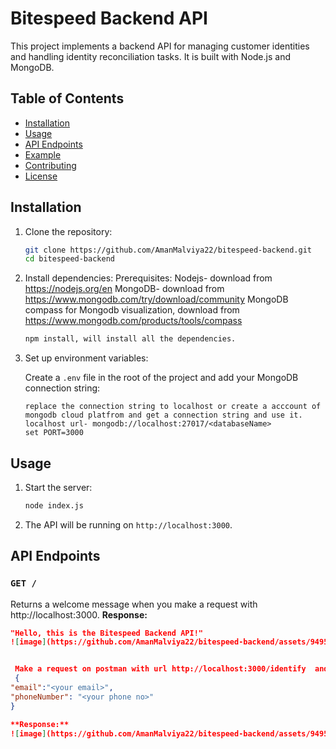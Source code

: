 # Bitespeed Backend API

This project implements a backend API for managing customer identities and handling identity reconciliation tasks. It is built with Node.js and MongoDB.

## Table of Contents

- [Installation](#installation)
- [Usage](#usage)
- [API Endpoints](#api-endpoints)
- [Example](#example)
- [Contributing](#contributing)
- [License](#license)

## Installation

1. Clone the repository:

    ```bash
    git clone https://github.com/AmanMalviya22/bitespeed-backend.git
    cd bitespeed-backend
    ```

2. Install dependencies:
   Prerequisites:
   Nodejs- download from https://nodejs.org/en
   MongoDB- download from https://www.mongodb.com/try/download/community
   MongoDB compass for Mongodb visualization, download from https://www.mongodb.com/products/tools/compass

    ```bash
    npm install, will install all the dependencies.
    ```

4. Set up environment variables:

    Create a `.env` file in the root of the project and add your MongoDB connection string:

    ```env
    replace the connection string to localhost or create a acccount of mongodb cloud platfrom and get a connection string and use it.
    localhost url- mongodb://localhost:27017/<databaseName>
    set PORT=3000
    ```

## Usage

1. Start the server:

    ```bash
    node index.js
    ```

2. The API will be running on `http://localhost:3000`.

## API Endpoints

### `GET /`

Returns a welcome message when you make a request with  http://localhost:3000.
**Response:**
```json
"Hello, this is the Bitespeed Backend API!"
![image](https://github.com/AmanMalviya22/bitespeed-backend/assets/94959490/44e35fe8-a374-4142-b752-cce2bc7076e7)


 Make a request on postman with url http://localhost:3000/identify  and set response body in below format.
 {
"email":"<your email>",
"phoneNumber": "<your phone no>"
}

**Response:**
![image](https://github.com/AmanMalviya22/bitespeed-backend/assets/94959490/3269cdd7-52e7-40c2-b159-a54247d4a60e)

